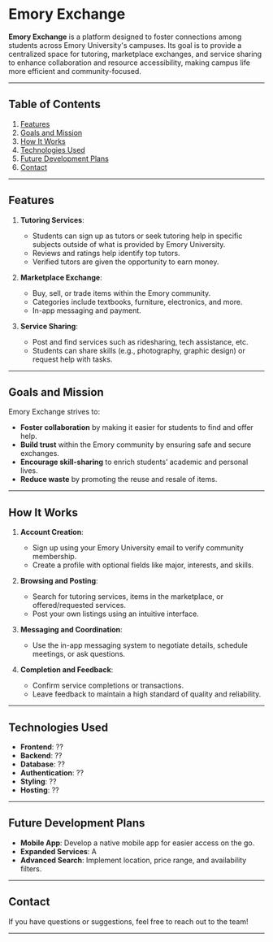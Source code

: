 # **Emory Exchange**

**Emory Exchange** is a platform designed to foster connections among students across Emory University's campuses. Its goal is to provide a centralized space for tutoring, marketplace exchanges, and service sharing to enhance collaboration and resource accessibility, making campus life more efficient and community-focused.

---

## **Table of Contents**
1. [Features](#features)
2. [Goals and Mission](#goals-and-mission)
3. [How It Works](#how-it-works)
4. [Technologies Used](#technologies-used)
5. [Future Development Plans](#future-development-plans)
6. [Contact](#contact)

---

## **Features**

1. **Tutoring Services**:
   - Students can sign up as tutors or seek tutoring help in specific subjects outside of what is provided by Emory University.
   - Reviews and ratings help identify top tutors.
   - Verified tutors are given the opportunity to earn money.

2. **Marketplace Exchange**:
   - Buy, sell, or trade items within the Emory community.
   - Categories include textbooks, furniture, electronics, and more.
   - In-app messaging and payment.

3. **Service Sharing**:
   - Post and find services such as ridesharing, tech assistance, etc.
   - Students can share skills (e.g., photography, graphic design) or request help with tasks.

---

## **Goals and Mission**

Emory Exchange strives to:
- **Foster collaboration** by making it easier for students to find and offer help.
- **Build trust** within the Emory community by ensuring safe and secure exchanges.
- **Encourage skill-sharing** to enrich students’ academic and personal lives.
- **Reduce waste** by promoting the reuse and resale of items.

---

## **How It Works**

1. **Account Creation**:
   - Sign up using your Emory University email to verify community membership.
   - Create a profile with optional fields like major, interests, and skills.

2. **Browsing and Posting**:
   - Search for tutoring services, items in the marketplace, or offered/requested services.
   - Post your own listings using an intuitive interface.

3. **Messaging and Coordination**:
   - Use the in-app messaging system to negotiate details, schedule meetings, or ask questions.

4. **Completion and Feedback**:
   - Confirm service completions or transactions.
   - Leave feedback to maintain a high standard of quality and reliability.

---

## **Technologies Used**

- **Frontend**: ??
- **Backend**: ??
- **Database**: ??
- **Authentication**: ??
- **Styling**: ??
- **Hosting**: ??

---

## **Future Development Plans**

- **Mobile App**: Develop a native mobile app for easier access on the go.
- **Expanded Services**:  A
- **Advanced Search**: Implement location, price range, and availability filters.

---

## **Contact**

If you have questions or suggestions, feel free to reach out to the team!

---
